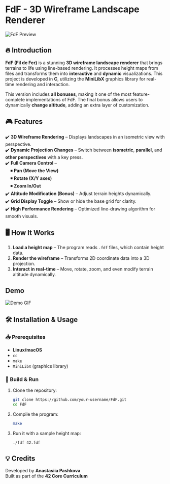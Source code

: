 # FdF - 3D Wireframe Landscape Renderer

![FdF Preview](https://private-user-images.githubusercontent.com/144660747/412892986-837dc704-c347-428f-a83a-6cfc85db032b.png?jwt=eyJhbGciOiJIUzI1NiIsInR5cCI6IkpXVCJ9.eyJpc3MiOiJnaXRodWIuY29tIiwiYXVkIjoicmF3LmdpdGh1YnVzZXJjb250ZW50LmNvbSIsImtleSI6ImtleTUiLCJleHAiOjE3Mzk0NTE0MTAsIm5iZiI6MTczOTQ1MTExMCwicGF0aCI6Ii8xNDQ2NjA3NDcvNDEyODkyOTg2LTgzN2RjNzA0LWMzNDctNDI4Zi1hODNhLTZjZmM4NWRiMDMyYi5wbmc_WC1BbXotQWxnb3JpdGhtPUFXUzQtSE1BQy1TSEEyNTYmWC1BbXotQ3JlZGVudGlhbD1BS0lBVkNPRFlMU0E1M1BRSzRaQSUyRjIwMjUwMjEzJTJGdXMtZWFzdC0xJTJGczMlMkZhd3M0X3JlcXVlc3QmWC1BbXotRGF0ZT0yMDI1MDIxM1QxMjUxNTBaJlgtQW16LUV4cGlyZXM9MzAwJlgtQW16LVNpZ25hdHVyZT0wZDJiNDk5ZWRmYjBmNjBkYmFlOTZhMDU0MjdlNDc5MGEzNTA0ZmE4ZTYyMzA5ODBjN2Y1YWEwOWZmYzQxYjhhJlgtQW16LVNpZ25lZEhlYWRlcnM9aG9zdCJ9.lsYHG9i62zFat_14735Uza5M6-NtgeXvwMevTBAzrGY)  

## 🔥 Introduction

**FdF (Fil de Fer)** is a stunning **3D wireframe landscape renderer** that brings terrains to life using line-based rendering. It processes height maps from files and transforms them into **interactive** and **dynamic** visualizations. This project is developed in **C**, utilizing the **MiniLibX** graphics library for real-time rendering and interaction.

This version includes **all bonuses**, making it one of the most feature-complete implementations of FdF. The final bonus allows users to dynamically **change altitude**, adding an extra layer of customization.

## 🎮 Features

✔️ **3D Wireframe Rendering** – Displays landscapes in an isometric view with perspective.  
✔️ **Dynamic Projection Changes** – Switch between **isometric**, **parallel**, and **other perspectives** with a key press.  
✔️ **Full Camera Control** –  
&nbsp; &nbsp; ◾ **Pan (Move the View)**  
&nbsp; &nbsp; ◾ **Rotate (X/Y axes)**  
&nbsp; &nbsp; ◾ **Zoom In/Out**  
✔️ **Altitude Modification (Bonus)** – Adjust terrain heights dynamically.  
✔️ **Grid Display Toggle** – Show or hide the base grid for clarity.  
✔️ **High Performance Rendering** – Optimized line-drawing algorithm for smooth visuals.  

## 🖥️ How It Works

1. **Load a height map** – The program reads `.fdf` files, which contain height data.
2. **Render the wireframe** – Transforms 2D coordinate data into a 3D projection.
3. **Interact in real-time** – Move, rotate, zoom, and even modify terrain altitude dynamically.

## Demo

![Demo GIF](https://miro.medium.com/v2/resize:fit:1400/1*FROkGQ7V6HEGEeJxim0ZgA.gif)

## 🛠️ Installation & Usage

### 📥 Prerequisites

- **Linux/macOS**
- `cc`
- `make`
- `MiniLibX` (graphics library)

### 🚀 Build & Run

1. Clone the repository:  
   ```bash
   git clone https://github.com/your-username/FdF.git
   cd FdF
   ```
2. Compile the program:  
   ```bash
   make
   ```
3. Run it with a sample height map:  
   ```bash
   ./fdf 42.fdf
   ```

## 💡 Credits

Developed by **Anastasiia Pashkova**  
Built as part of the **42 Core Curriculum**  
